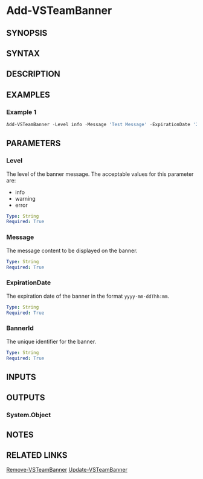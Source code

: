 <!-- #include "./common/header.md" -->

# Add-VSTeamBanner

## SYNOPSIS

<!-- #include "./synopsis/Add-VSTeamBanner.md" -->

## SYNTAX

## DESCRIPTION

<!-- #include "./synopsis/Add-VSTeamBanner.md" -->

## EXAMPLES

### Example 1

```powershell
Add-VSTeamBanner -Level info -Message 'Test Message' -ExpirationDate '2024-01-01T04:00' -BannerId '9547ed55-66e1-403d-95aa-9e628726861c'
```

## PARAMETERS

### Level

The level of the banner message. The acceptable values for this parameter are:

- info
- warning
- error

```yaml
Type: String
Required: True
```

### Message

The message content to be displayed on the banner.

```yaml
Type: String
Required: True
```

### ExpirationDate

The expiration date of the banner in the format `yyyy-mm-ddThh:mm`.

```yaml
Type: String
Required: True
```

### BannerId

The unique identifier for the banner.

```yaml
Type: String
Required: True
```

## INPUTS

## OUTPUTS

### System.Object

## NOTES

<!-- #include "./common/prerequisites.md" -->

## RELATED LINKS

[Remove-VSTeamBanner](Remove-VSTeamBanner.md)
[Update-VSTeamBanner](Update-VSTeamBanner.md)